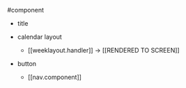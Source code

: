 #component
- title
- calendar layout
	- [[weeklayout.handler]] -> [[RENDERED TO SCREEN]]

- button
	- [[nav.component]]